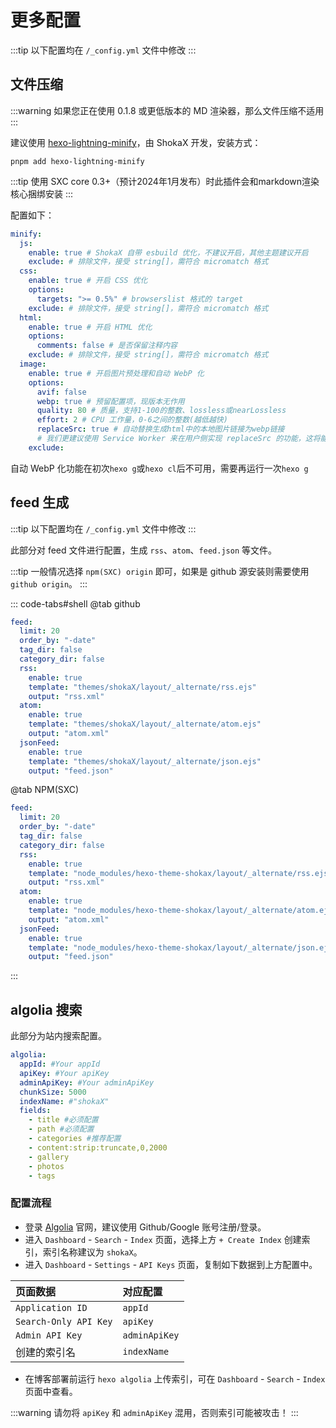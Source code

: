 # 更多配置

:::tip
 以下配置均在 `/_config.yml` 文件中修改
:::

## 文件压缩

:::warning
如果您正在使用 0.1.8 或更低版本的 MD 渲染器，那么文件压缩不适用
:::

建议使用 [hexo-lightning-minify](https://github.com/theme-shoka-x/hexo-lightning-minify)，由 ShokaX 开发，安装方式：

```shell
pnpm add hexo-lightning-minify
```

:::tip
使用 SXC core 0.3+（预计2024年1月发布）时此插件会和markdown渲染核心捆绑安装
:::

配置如下：

```yaml
minify:
  js:
    enable: true # ShokaX 自带 esbuild 优化，不建议开启，其他主题建议开启
    exclude: # 排除文件，接受 string[]，需符合 micromatch 格式
  css:
    enable: true # 开启 CSS 优化
    options:
      targets: ">= 0.5%" # browserslist 格式的 target
    exclude: # 排除文件，接受 string[]，需符合 micromatch 格式
  html:
    enable: true # 开启 HTML 优化
    options:
      comments: false # 是否保留注释内容
    exclude: # 排除文件，接受 string[]，需符合 micromatch 格式
  image:
    enable: true # 开启图片预处理和自动 WebP 化
    options:
      avif: false
      webp: true # 预留配置项，现版本无作用
      quality: 80 # 质量，支持1-100的整数、lossless或nearLossless
      effort: 2 # CPU 工作量，0-6之间的整数(越低越快)
      replaceSrc: true # 自动替换生成html中的本地图片链接为webp链接
      # 我们更建议使用 Service Worker 来在用户侧实现 replaceSrc 的功能，这将能够以一种侵入式更小的方式实现链接替换
    exclude:
```

自动 WebP 化功能在初次`hexo g`或`hexo cl`后不可用，需要再运行一次`hexo g`

## feed 生成

:::tip
 以下配置均在 `/_config.yml` 文件中修改
:::

此部分对 feed 文件进行配置，生成 `rss`、`atom`、`feed.json` 等文件。

:::tip
一般情况选择 `npm(SXC) origin` 即可，如果是 github 源安装则需要使用 `github origin`。
:::

::: code-tabs#shell
@tab github

```yaml
feed:
  limit: 20
  order_by: "-date"
  tag_dir: false
  category_dir: false
  rss:
    enable: true
    template: "themes/shokaX/layout/_alternate/rss.ejs"
    output: "rss.xml"
  atom:
    enable: true
    template: "themes/shokaX/layout/_alternate/atom.ejs"
    output: "atom.xml"
  jsonFeed:
    enable: true
    template: "themes/shokaX/layout/_alternate/json.ejs"
    output: "feed.json"
```

@tab NPM(SXC)

```yaml
feed:
  limit: 20
  order_by: "-date"
  tag_dir: false
  category_dir: false
  rss:
    enable: true
    template: "node_modules/hexo-theme-shokax/layout/_alternate/rss.ejs"
    output: "rss.xml"
  atom:
    enable: true
    template: "node_modules/hexo-theme-shokax/layout/_alternate/atom.ejs"
    output: "atom.xml"
  jsonFeed:
    enable: true
    template: "node_modules/hexo-theme-shokax/layout/_alternate/json.ejs"
    output: "feed.json"
```

:::

## algolia 搜索

此部分为站内搜索配置。

```yaml
algolia:
  appId: #Your appId
  apiKey: #Your apiKey
  adminApiKey: #Your adminApiKey
  chunkSize: 5000
  indexName: #"shokaX"
  fields:
    - title #必须配置
    - path #必须配置
    - categories #推荐配置
    - content:strip:truncate,0,2000
    - gallery
    - photos
    - tags
```

### 配置流程

- 登录 [Algolia](https://www.algolia.com/) 官网，建议使用 Github/Google 账号注册/登录。
- 进入 `Dashboard` - `Search` - `Index` 页面，选择上方 `+ Create Index` 创建索引，索引名称建议为 `shokaX`。
- 进入 `Dashboard` - `Settings` - `API Keys` 页面，复制如下数据到上方配置中。

| 页面数据              | 对应配置      |
| :-------------------- | :------------ |
| `Application ID`      | `appId`       |
| `Search-Only API Key` | `apiKey`      |
| `Admin API Key`       | `adminApiKey` |
| 创建的索引名          | `indexName`   |

- 在博客部署前运行 `hexo algolia` 上传索引，可在 `Dashboard` - `Search` - `Index` 页面中查看。

:::warning
请勿将 `apiKey` 和 `adminApiKey` 混用，否则索引可能被攻击！
:::
